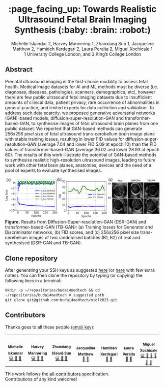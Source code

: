 <h1 align="center">:page_facing_up: Towards Realistic Ultrasound Fetal Brain Imaging Synthesis (:baby: :brain: :robot:) </h1>
<div align="center">

Michelle Iskandar 2, Harvey Mannering 1, Zhanxiang Sun 1, Jacqueline Matthew 2, Hamideh Kerdegari 2, Laura Peralta 2, Miguel Xochicale 1    
1 University College London, and 2 King’s College London

</div>

## Abstract
Prenatal ultrasound imaging is the first-choice modality to assess fetal health.
Medical image datasets for AI and ML methods must be diverse (i.e. diagnoses, diseases, pathologies, scanners, demographics, etc), however there are few public ultrasound fetal imaging datasets due to insufficient amounts of clinical data, patient privacy, rare occurrence of abnormalities in general practice, and limited experts for data collection and validation.
To address such data scarcity, we proposed generative adversarial networks (GAN)-based models, diffusion-super-resolution-GAN and transformer-based-GAN, to synthesise images of fetal ultrasound brain planes from one public dataset.
We reported that GAN-based methods can generate 256x256 pixel size of fetal ultrasound trans-cerebellum brain image plane with stable training losses, resulting in lower FID values for diffusion-super-resolution-GAN (average 7.04 and lower FID 5.09 at epoch 10) than the FID values of transformer-based-GAN (average 36.02 and lower 28.93 at epoch 60).
The results of this work illustrate the potential of GAN-based methods to synthesise realistic high-resolution ultrasound images, leading to future work with other fetal brain planes, anatomies, devices and the need of a pool of experts to evaluate synthesised images.

![fig](short-paper/figures/main-results/outputs/drawing-v00.png)
**Figure.** Results from Diffusion-Super-resolution-GAN (DSR-GAN) and transformer-based-GAN (TB-GAN):
	(a) Training losses for Generator and Discriminator networks,
	(b) FID scores, and
	(c) 256x256 pixel size trans-cerebellum images of two randomised batches (B1, B2) of real and synthesised (DSR-GAN and TB-GAN).


## Clone repository
After generating your SSH keys as suggested [here](https://docs.github.com/en/github/authenticating-to-github/generating-a-new-ssh-key-and-adding-it-to-the-ssh-agent) (or [here](https://github.com/mxochicale/tools/blob/main/github/SSH.md) with few extra notes).
You can then clone the repository by typing (or copying) the following lines in a terminal:
```
mkdir -p ~/repositories/budai4medtech && cd ~/repositories/budai4medtech # suggested path
git clone git@github.com:budai4medtech/midl2023.git
```

## Contributors
Thanks goes to all these people ([emoji key](https://allcontributors.org/docs/en/emoji-key)):  
<!-- ALL-CONTRIBUTORS-LIST:START - Do not remove or modify this section -->
<!-- prettier-ignore-start -->
<!-- markdownlint-disable -->
<table>
  <tr>
    <td align="center"><a href="https://github.com/michellepi"><img src="https://avatars1.githubusercontent.com/u/57605186?v=4?s=100" width="100px;" alt=""/><br /><sub><b>Michelle Iskandar </b></sub>        </a><br /><a href="https://github.com/budai4medtech/midl2023/commits?author=michellepi" title="Code">💻 🤔 🔧 </a></td>
    <td align="center"><a href="https://github.com/harveymannering"><img src="https://avatars1.githubusercontent.com/u/60523103?v=4?s=100" width="100px;" alt=""/><br /><sub><b>Harvey Mannering </b></sub>        </a><br /><a href="https://github.com/budai4medtech/midl2023/commits?author=harveymannering" title="Code">💻 🤔 🔧 </a></td>
    <td align="center"><a href="https://github.com/seansunn"><img src="https://avatars1.githubusercontent.com/u/91659063?v=4?s=100" width="100px;" alt=""/><br /><sub><b>Zhanxiang (Sean) Sun </b></sub>        </a><br /><a href="https://github.com/budai4medtech/miua2022/commits?author=seansunn" title="Code">💻 🤔 🔧 </a></td>
    <td align="center"><a href="https://github.com/"><img src="https://avatars1.githubusercontent.com/u/23114020?v=4?s=100" width="100px;" alt=""/><br /><sub><b>Jacqueline Matthew</b></sub>        </a><br /><a href="https://github.com/budai4medtech/midl2023/commits?author=" title="Research">  🔬 🤔  </a></td>    
    <td align="center"><a href="https://github.com/hamidehkerdegari"><img src="https://avatars1.githubusercontent.com/u/30697849?v=4?s=100" width="100px;" alt=""/><br /><sub><b>Hamideh Kerdegari </b></sub>   </a><br /><a href="https://github.com/budai4medtech/midl2023/commits?author=hamidehkerdegari" title="Research">  🔬 🤔  </a></td>
    <td align="center"><a href="https://github.com/"><img src="https://avatars1.githubusercontent.com/u/23114020?v=4?s=100" width="100px;" alt=""/><br /><sub><b>Laura Peralta</b></sub>        </a><br /><a href="https://github.com/budai4medtech/miua2022/commits?author=" title="Research">  🔬 🤔  </a></td>
    <td align="center"><a href="https://github.com/mxochicale"><img src="https://avatars1.githubusercontent.com/u/11370681?v=4?s=100" width="100px;" alt=""/><br /><sub><b>Miguel Xochicale</b></sub>           </a><br /><a href="https://github.com/budai4medtech/midl2023/commits?author=mxochicale" title="Code and Research">💻 🔬 🤔 🔧 </a> <a href="https://github.com/budai4medtech/midl2023/commits?author=mxochicale" title="Documentation">📖 🔧 </a></td>
  </tr>
</table>
<!-- markdownlint-restore -->
<!-- prettier-ignore-end -->

<!-- ALL-CONTRIBUTORS-LIST:END -->

This work follows the [all-contributors](https://github.com/all-contributors/all-contributors) specification.  
Contributions of any kind welcome!


